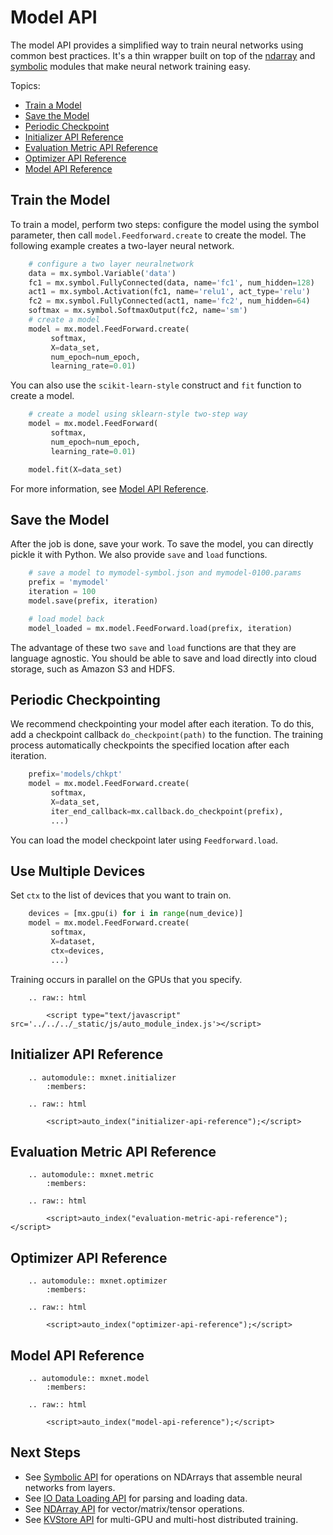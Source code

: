 <!---
  Licensed to the Apache Software Foundation (ASF) under one
  or more contributor license agreements.  See the NOTICE file
  distributed with this work for additional information
  regarding copyright ownership.  The ASF licenses this file
  to you under the Apache License, Version 2.0 (the
  "License"); you may not use this file except in compliance
  with the License.  You may obtain a copy of the License at

    http://www.apache.org/licenses/LICENSE-2.0

  Unless required by applicable law or agreed to in writing,
  software distributed under the License is distributed on an
  "AS IS" BASIS, WITHOUT WARRANTIES OR CONDITIONS OF ANY
  KIND, either express or implied.  See the License for the
  specific language governing permissions and limitations
  under the License.
-->

# Model API

The model API provides a simplified way to train neural networks using common best practices.
It's a thin wrapper built on top of the [ndarray](../python/ndarray/ndarray.md) and [symbolic](../python/symbol/symbol.md)
modules that make neural network training easy.

Topics:

* [Train a Model](#train-a-model)
* [Save the Model](#save-the-model)
* [Periodic Checkpoint](#periodic-checkpointing)
* [Initializer API Reference](#initializer-api-reference)
* [Evaluation Metric API Reference](#evaluation-metric-api-reference)
* [Optimizer API Reference](#optimizer-api-reference)
* [Model API Reference](#model-api-reference)

## Train the Model

To train a model, perform two steps: configure the model using the symbol parameter,
then call ```model.Feedforward.create``` to create the model.
The following example creates a two-layer neural network.

```python
    # configure a two layer neuralnetwork
    data = mx.symbol.Variable('data')
    fc1 = mx.symbol.FullyConnected(data, name='fc1', num_hidden=128)
    act1 = mx.symbol.Activation(fc1, name='relu1', act_type='relu')
    fc2 = mx.symbol.FullyConnected(act1, name='fc2', num_hidden=64)
    softmax = mx.symbol.SoftmaxOutput(fc2, name='sm')
    # create a model
    model = mx.model.FeedForward.create(
         softmax,
         X=data_set,
         num_epoch=num_epoch,
         learning_rate=0.01)
```
You can also use the `scikit-learn-style` construct and `fit` function to create a model.

```python
    # create a model using sklearn-style two-step way
    model = mx.model.FeedForward(
         softmax,
         num_epoch=num_epoch,
         learning_rate=0.01)

    model.fit(X=data_set)
```
For more information, see [Model API Reference](#model-api-reference).

## Save the Model

After the job is done, save your work.
To save the model, you can directly pickle it with Python.
We also provide `save` and `load` functions.

```python
    # save a model to mymodel-symbol.json and mymodel-0100.params
    prefix = 'mymodel'
    iteration = 100
    model.save(prefix, iteration)

    # load model back
    model_loaded = mx.model.FeedForward.load(prefix, iteration)
```
The advantage of these two `save` and `load` functions are that they are language agnostic.
You should be able to save and load directly into cloud storage, such as Amazon S3 and HDFS.

##  Periodic Checkpointing

We recommend checkpointing your model after each iteration.
To do this, add a checkpoint callback ```do_checkpoint(path)``` to the function.
The training process automatically checkpoints the specified location after
each iteration.

```python
    prefix='models/chkpt'
    model = mx.model.FeedForward.create(
         softmax,
         X=data_set,
         iter_end_callback=mx.callback.do_checkpoint(prefix),
         ...)
```
You can load the model checkpoint later using ```Feedforward.load```.

## Use Multiple Devices

Set ```ctx``` to the list of devices that you want to train on.

```python
    devices = [mx.gpu(i) for i in range(num_device)]
    model = mx.model.FeedForward.create(
         softmax,
         X=dataset,
         ctx=devices,
         ...)
```
Training occurs in parallel on the GPUs that you specify.

```eval_rst
    .. raw:: html

        <script type="text/javascript" src='../../../_static/js/auto_module_index.js'></script>
```


## Initializer API Reference


```eval_rst
    .. automodule:: mxnet.initializer
        :members:

    .. raw:: html

        <script>auto_index("initializer-api-reference");</script>
```

## Evaluation Metric API Reference


```eval_rst
    .. automodule:: mxnet.metric
        :members:

    .. raw:: html

        <script>auto_index("evaluation-metric-api-reference");</script>
```

## Optimizer API Reference


```eval_rst
    .. automodule:: mxnet.optimizer
        :members:

    .. raw:: html

        <script>auto_index("optimizer-api-reference");</script>
```

## Model API Reference


```eval_rst
    .. automodule:: mxnet.model
        :members:

    .. raw:: html

        <script>auto_index("model-api-reference");</script>
```

## Next Steps
* See [Symbolic API](../python/symbol/symbol.md) for operations on NDArrays that assemble neural networks from layers.
* See [IO Data Loading API](../python/io/io.md) for parsing and loading data.
* See [NDArray API](../python/ndarray/ndarray.md) for vector/matrix/tensor operations.
* See [KVStore API](../python/kvstore/kvstore.md) for multi-GPU and multi-host distributed training.
